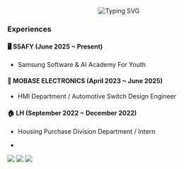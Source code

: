<p align="center">

<p align="center">
  <img src="https://readme-typing-svg.demolab.com/?font=Fira+Code&pause=800&color=00BC8C&center=true&vCenter=true&width=460&lines=Embedded+Engineer+%7C+Back-End+Learner;Coding+with+C%2C+Java+%26+Logic!;Building+Smart+Things+%F0%9F%9A%80" alt="Typing SVG" />
</p>



### Experiences

#### 🖥️ SSAFY (June 2025 ~ Present)
- Samsung Software & AI Academy For Youth

#### 🚗 MOBASE ELECTRONICS (April 2023 ~ June 2025)
- HMI Department / Automotive Switch Design Engineer 

#### 🏠 LH (September 2022 ~ December 2022)
- Housing Purchase Division Department / Intern

- 
<img src="https://img.shields.io/badge/Python-3776AB?style=flat-square&logo=Python&logoColor=white"/> <img src="https://img.shields.io/badge/apple-000000?style=flat-square&logo=apple&logoColor=white"/> <img src="https://img.shields.io/badge/OpenAI-412991?style=flat-square&logo=OpenAI&logoColor=white"/>




